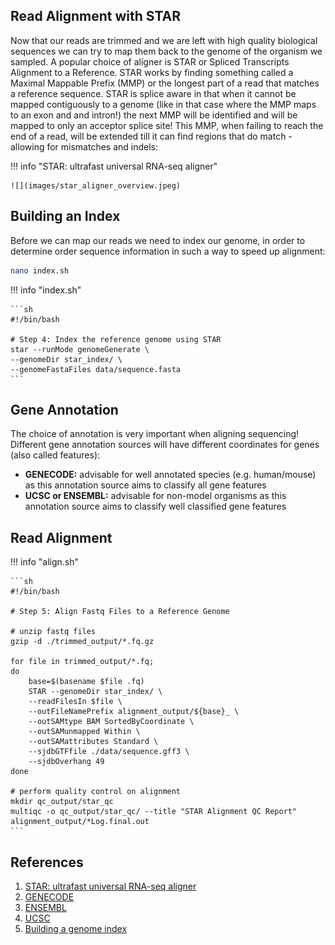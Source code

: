 ## Read Alignment with STAR

Now that our reads are trimmed and we are left with high quality biological sequences we can try to map them back to the genome of the organism we sampled. A popular choice of aligner is STAR or Spliced Transcripts Alignment to a Reference. STAR works by finding something called a Maximal Mappable Prefix (MMP) or the longest part of a read that matches a reference sequence. STAR is splice aware in that when it cannot be mapped contiguously to a genome (like in that case where the MMP maps to an exon and and intron!) the next MMP will be identified and will be mapped to only an acceptor splice site! This MMP, when failing to reach the end of a read, will be extended till it can find regions that do match - allowing for mismatches and indels:


!!! info "STAR: ultrafast universal RNA-seq aligner"

    ![](images/star_aligner_overview.jpeg)
    
## Building an Index

Before we can map our reads we need to index our genome, in order to determine order sequence information in such a way to speed up alignment:

```sh
nano index.sh
```

!!! info "index.sh"

    ```sh
    #!/bin/bash
    
    # Step 4: Index the reference genome using STAR
    star --runMode genomeGenerate \
    --genomeDir star_index/ \
    --genomeFastaFiles data/sequence.fasta
    ```

## Gene Annotation

The choice of annotation is very important when aligning sequencing! Different gene annotation sources will have different coordinates for genes (also called features):

- **GENECODE:** advisable for well annotated species (e.g. human/mouse) as this annotation source aims to classify all gene features
- **UCSC or ENSEMBL:** advisable for non-model organisms as this annotation source aims to classify well classified gene features


## Read Alignment

!!! info "align.sh"

    ```sh
    #!/bin/bash
    
    # Step 5: Align Fastq Files to a Reference Genome
    
    # unzip fastq files
    gzip -d ./trimmed_output/*.fq.gz
    
    for file in trimmed_output/*.fq; 
    do
        base=$(basename $file .fq)
        STAR --genomeDir star_index/ \
        --readFilesIn $file \
        --outFileNamePrefix alignment_output/${base}_ \
        --outSAMtype BAM SortedByCoordinate \
        --outSAMunmapped Within \
        --outSAMattributes Standard \
        --sjdbGTFfile ./data/sequence.gff3 \
        --sjdbOverhang 49
    done
    
    # perform quality control on alignment
    mkdir qc_output/star_qc
    multiqc -o qc_output/star_qc/ --title "STAR Alignment QC Report" alignment_output/*Log.final.out
    ```
   
## References

1. [STAR: ultrafast universal RNA-seq aligner](https://www.ncbi.nlm.nih.gov/pmc/articles/PMC3530905/)
2. [GENECODE](https://www.gencodegenes.org/)
3. [ENSEMBL](http://www.ensembl.org/index.html?redirect=no)
4. [UCSC](https://genome.ucsc.edu/cgi-bin/hgGateway)
5. [Building a genome index](https://sydney-informatics-hub.github.io/training-RNAseq/02-BuildAGenomeIndex/index.html)
